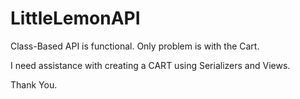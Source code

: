 # LittleLemonAPI

Class-Based API is functional. Only problem is with the Cart. 

I need assistance with creating a CART using Serializers and Views.  

Thank You. 




